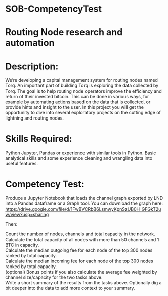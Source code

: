 # SOB-CompetencyTest

# Routing Node research and automation

# Description:

We’re developing a capital management system for routing nodes named Torq. An important part of building Torq is exploring the data collected by Torq. The goal is to help routing node operators improve the efficiency and return of their invested bitcoin. This can be done in various ways, for example by automating actions based on the data that is collected, or provide hints and insight to the user. In this project you will get the opportunity to dive into several exploratory projects on the cutting edge of lightning and routing nodes.

# Skills Required: 

Python
Jupyter, Pandas or experience with similar tools in Python.
Basic analytical skills and some experience cleaning and wrangling data into useful features.

# Competency Test:
Produce a Jupyter Notebook that loads the channel graph exported by LND into a Pandas dataframe or a Graph tool.
You can download the graph here:
https://drive.google.com/file/d/1FwBVCRbB6LsmwyKpnSzUB0H_GFGkT2uw/view?usp=sharing

Then:

Count the number of nodes, channels and total capacity in the network. 
Calculate the total capacity of all nodes with more than 50 channels and 1 BTC in capacity. <br>
Calculate the median outgoing fee for each node of the top 300 nodes ranked by total capacity. <br>
Calculate the median incoming fee for each node of the top 300 nodes ranked by total capacity. <br>
(optional) Bonus points if you also calculate the average fee weighted by channel size/capacity for the two tasks above. <br>
Write a short summary of the results from the tasks above. Optionally dig a bit deeper into the data to add more context to your summary. <br>
